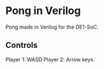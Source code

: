 # Pong in Verilog
Pong made in Verilog for the DE1-SoC.

## Controls
Player 1: WASD
Player 2: Arrow keys.
